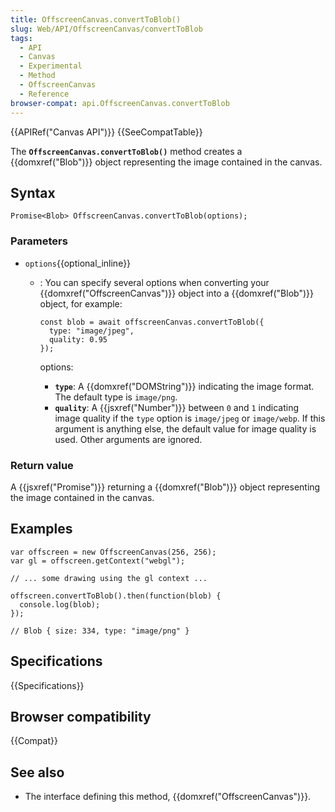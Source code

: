 ```yaml
---
title: OffscreenCanvas.convertToBlob()
slug: Web/API/OffscreenCanvas/convertToBlob
tags:
  - API
  - Canvas
  - Experimental
  - Method
  - OffscreenCanvas
  - Reference
browser-compat: api.OffscreenCanvas.convertToBlob
---
```

{{APIRef("Canvas API")}} {{SeeCompatTable}}

The **`OffscreenCanvas.convertToBlob()`** method creates a {{domxref("Blob")}} object representing the image contained in the canvas.

## Syntax

    Promise<Blob> OffscreenCanvas.convertToBlob(options);

### Parameters

- `options`{{optional_inline}}

  - : You can specify several options when converting your {{domxref("OffscreenCanvas")}} object into a {{domxref("Blob")}} object, for example:

        const blob = await offscreenCanvas.convertToBlob({
          type: "image/jpeg",
          quality: 0.95
        });

    options:

    - **`type`**: A {{domxref("DOMString")}} indicating the image format. The default type is `image/png`.
    - **`quality`**: A {{jsxref("Number")}} between `0` and `1` indicating image quality if the `type` option is `image/jpeg` or `image/webp`. If this argument is anything else, the default value for image quality is used. Other arguments are ignored.

### Return value

A {{jsxref("Promise")}} returning a {{domxref("Blob")}} object representing the image contained in the canvas.

## Examples

    var offscreen = new OffscreenCanvas(256, 256);
    var gl = offscreen.getContext("webgl");

    // ... some drawing using the gl context ...

    offscreen.convertToBlob().then(function(blob) {
      console.log(blob);
    });

    // Blob { size: 334, type: "image/png" }

## Specifications

{{Specifications}}

## Browser compatibility

{{Compat}}

## See also

- The interface defining this method, {{domxref("OffscreenCanvas")}}.
